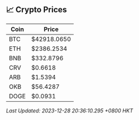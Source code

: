 ## 📈 Crypto Prices

| Coin | Price |
| ---- | ----- |
| BTC | $42918.0650 |
| ETH | $2386.2534 |
| BNB | $332.8796 |
| CRV | $0.6618 |
| ARB | $1.5394 |
| OKB | $56.4287 |
| DOGE | $0.0931 |

_Last Updated: 2023-12-28 20:36:10.295 +0800 HKT_